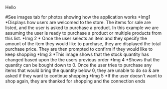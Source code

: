 Hello

#See images tab for photos showing how the application works
*Img1
    *Displays how users are welcomed to the store. The items for sale are listed, and the user is asked to purchase a product. 
    In this example we are assuming the user is ready to purchase a product or multiple products from this list. 
*Img 2
    * Once the user selects an item and they specify the amount of the item they would like to purchase, they are displayed the
    total purchase price. They are then prompted to confirm if they would like to keep shopping
*Img 3
    *This image shows that the stock quantity has changed based upon the the users previous order
*Img 4
    *Shows that the quantity can be bought down to 0. Once the user tries to purchase any items that would bring the quantity below 0, 
    they are unable to do so & are asked if they want to continue shopping
*Img 5
    *If the user doesn't want to shop again, they are thanked for shopping and the connection ends